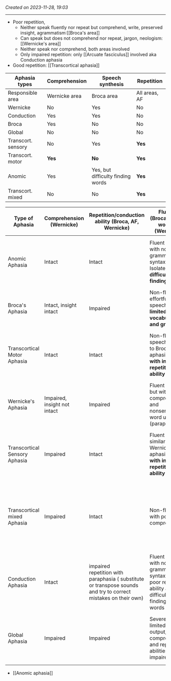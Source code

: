 *Created on 2023-11-28, 19:03* 

---
- Poor repetition, 
	- Neither speak fluently nor repeat but comprehend, write, preserved insight, agrammatism:[[Broca's area]] 
	- Can speak but does not comprehend nor repeat, jargon, neologism:[[Wernicke's area]] 
	- Neither speak nor comprehend, both areas involved
	- Only impaired repetition: only [[Arcuate fasciculus]] involved aka Conduction aphasia
- Good repetition: [[Transcortical aphasia]] 



| Aphasia types      | Comprehension | Speech synthesis                  | Repetition    |
| ------------------ | ------------- | --------------------------------- | ------------- |
| Responsible area   | Wernicke area | Broca area                        | All areas, AF |
| Wernicke           | No            | Yes                               | No            |
| Conduction         | Yes           | Yes                               | No            |
| Broca              | Yes           | No                                | No            |
| Global             | No            | No                                | No            |
| Transcort. sensory | No            | Yes                               | **Yes**       |
| Transcort. motor   | **Yes**       | **No**                            | **Yes**       |
| Anomic             | Yes           | Yes, but difficulty finding words | **Yes**       |
| Transcort. mixed   | No            | No                                | **Yes**       |



| Type of Aphasia               | Comprehension (Wernicke)     | Repetition/conduction ability (Broca, AF, Wernicke)                                                            | Fluency (Broca) Proper wording (Wernicke)                                                                      | Area of Brain Involved                                                                                  |
| ----------------------------- | ---------------------------- | -------------------------------------------------------------------------------------------------------------- | -------------------------------------------------------------------------------------------------------------- | ------------------------------------------------------------------------------------------------------- |
| Anomic Aphasia                | Intact                       | Intact                                                                                                         | Fluent speech with normal grammar and syntax, but Isolated **difficulty finding words**                        | Various areas in the left hemisphere, including temporal and parietal lobes                             |
| Broca's Aphasia               | Intact, insight intact       | Impaired                                                                                                       | Non-fluent, effortful speech with **limited vocabulary and grammar**                                           | Left frontal lobe (Broca's area)                                                                        |
| Transcortical Motor Aphasia   | Intact                       | Intact                                                                                                         | Non-fluent speech similar to Broca's aphasia, **but with intact repetition ability**                           | Damage to frontal cortex near Broca's area, sparing Broca's area itself                                 |
| Wernicke's Aphasia            | Impaired, insight not intact | Impaired                                                                                                       | Fluent speech, but with poor comprehension and nonsensical word usage (paraphasia)                             | Left temporal lobe (Wernicke's area)                                                                    |
| Transcortical Sensory Aphasia | Impaired                     | Intact                                                                                                         | Fluent speech similar to Wernicke's aphasia, **but with intact repetition ability**                            | Damage to temporal cortex near Wernicke's area, sparing Wernicke's area itself                          |
| Transcortical mixed Aphasia   | Impaired                     | Intact                                                                                                         | Non-fluent with poor comprehension                                                                             | Broca area, Wernicke area, and arcuate fasciculus intact, with the surrounding watershed areas affected |
| Conduction Aphasia            | Intact                       | impaired repetition with paraphasia ( substitute or transpose sounds and try to correct mistakes on their own) | Fluent speech with normal grammar and syntax, but poor repetition ability and difficulty finding correct words | Arcuate fasciculus connecting Broca's and Wernicke's areas                                              |
| Global Aphasia                | Impaired                     | Impaired                                                                                                       | Severely limited speech output, both comprehension and repetition abilities are impaired                       | Extensive damage to left hemisphere, including Broca's and Wernicke's areas                             |


- [[Anomic aphasia]]
